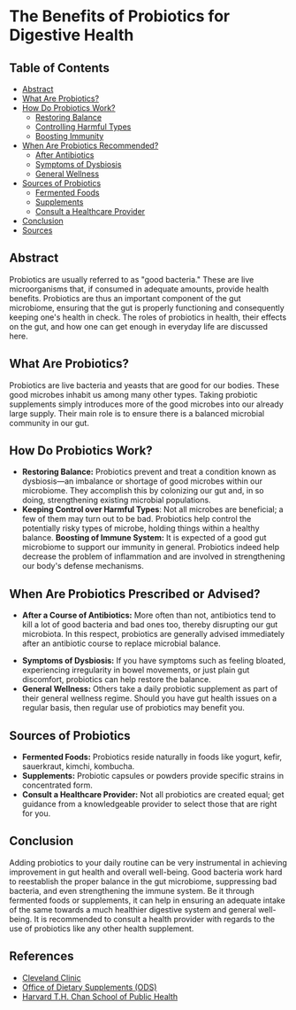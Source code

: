 # The Benefits of Probiotics for Digestive Health

## Table of Contents

- [Abstract](#abstract)
- [What Are Probiotics?](#what-are-probiotics)
- [How Do Probiotics Work?](#how-do-probiotics-work)
  - [Restoring Balance](#restoring-balance)
  - [Controlling Harmful Types](#controlling-harmful-types)
  - [Boosting Immunity](#boosting-immunity)
- [When Are Probiotics Recommended?](#when-are-probiotics-recommended)
  - [After Antibiotics](#after-antibiotics)
  - [Symptoms of Dysbiosis](#symptoms-of-dysbiosis)
  - [General Wellness](#general-wellness)
- [Sources of Probiotics](#sources-of-probiotics)
  - [Fermented Foods](#fermented-foods)
  - [Supplements](#supplements)
  - [Consult a Healthcare Provider](#consult-a-healthcare-provider)
- [Conclusion](#conclusion)
- [Sources](#sources)

## Abstract

Probiotics are usually referred to as "good bacteria." These are live microorganisms that, if consumed in adequate amounts, provide health benefits. Probiotics are thus an important component of the gut microbiome, ensuring that the gut is properly functioning and consequently keeping one's health in check. The roles of probiotics in health, their effects on the gut, and how one can get enough in everyday life are discussed here.

## What Are Probiotics?

Probiotics are live bacteria and yeasts that are good for our bodies. These good microbes inhabit us among many other types. Taking probiotic supplements simply introduces more of the good microbes into our already large supply. Their main role is to ensure there is a balanced microbial community in our gut.

## How Do Probiotics Work?

- **Restoring Balance:** Probiotics prevent and treat a condition known as dysbiosis—an imbalance or shortage of good microbes within our microbiome. They accomplish this by colonizing our gut and, in so doing, strengthening existing microbial populations.
- **Keeping Control over Harmful Types**: Not all microbes are beneficial; a few of them may turn out to be bad. Probiotics help control the potentially risky types of microbe, holding things within a healthy balance.
**Boosting of Immune System:** It is expected of a good gut microbiome to support our immunity in general. Probiotics indeed help decrease the problem of inflammation and are involved in strengthening our body's defense mechanisms.

## When Are Probiotics Prescribed or Advised?

* **After a Course of Antibiotics:** More often than not, antibiotics tend to kill a lot of good bacteria and bad ones too, thereby disrupting our gut microbiota. In this respect, probiotics are generally advised immediately after an antibiotic course to replace microbial balance.
- **Symptoms of Dysbiosis:** If you have symptoms such as feeling bloated, experiencing irregularity in bowel movements, or just plain gut discomfort, probiotics can help restore the balance.
- **General Wellness:** Others take a daily probiotic supplement as part of their general wellness regime. Should you have gut health issues on a regular basis, then regular use of probiotics may benefit you.

## Sources of Probiotics

- **Fermented Foods:** Probiotics reside naturally in foods like yogurt, kefir, sauerkraut, kimchi, kombucha.
- **Supplements:** Probiotic capsules or powders provide specific strains in concentrated form.
- **Consult a Healthcare Provider:** Not all probiotics are created equal; get guidance from a knowledgeable provider to select those that are right for you.

## Conclusion

Adding probiotics to your daily routine can be very instrumental in achieving improvement in gut health and overall well-being. Good bacteria work hard to reestablish the proper balance in the gut microbiome, suppressing bad bacteria, and even strengthening the immune system. Be it through fermented foods or supplements, it can help in ensuring an adequate intake of the same towards a much healthier digestive system and general well-being. It is recommended to consult a health provider with regards to the use of probiotics like any other health supplement.

## References

- [Cleveland Clinic](https://www.clevelandclinic.org)
- [Office of Dietary Supplements (ODS)](https://ods.od.nih.gov)
- [Harvard T.H. Chan School of Public Health](https://www.hsph.harvard.edu/nutritionsource/what-should-you-eat/probiotics/)

